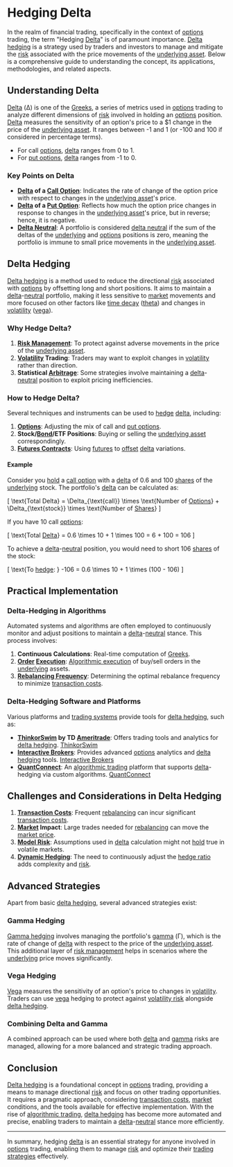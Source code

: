 # Hedging Delta

In the realm of financial trading, specifically in the context of [options](../o/options.md) trading, the term "Hedging [Delta](../d/delta.md)" is of paramount importance. [Delta hedging](../d/delta_hedging.md) is a strategy used by traders and investors to manage and mitigate the [risk](../r/risk.md) associated with the price movements of the [underlying asset](../u/underlying_asset.md). Below is a comprehensive guide to understanding the concept, its applications, methodologies, and related aspects.

## Understanding Delta

[Delta](../d/delta.md) (Δ) is one of the [Greeks](../g/greeks.md), a series of metrics used in [options](../o/options.md) trading to analyze different dimensions of [risk](../r/risk.md) involved in holding an [options](../o/options.md) position. [Delta](../d/delta.md) measures the sensitivity of an option's price to a $1 change in the price of the [underlying asset](../u/underlying_asset.md). It ranges between -1 and 1 (or -100 and 100 if considered in percentage terms). 

- For call [options](../o/options.md), [delta](../d/delta.md) ranges from 0 to 1.
- For [put options](../p/put_options.md), [delta](../d/delta.md) ranges from -1 to 0.

### Key Points on Delta

- **[Delta](../d/delta.md) of a [Call Option](../c/call_option.md)**: Indicates the rate of change of the option price with respect to changes in the [underlying asset](../u/underlying_asset.md)'s price.
- **[Delta](../d/delta.md) of a [Put Option](../p/put.md)**: Reflects how much the option price changes in response to changes in the [underlying asset](../u/underlying_asset.md)'s price, but in reverse; hence, it is negative.
- **[Delta Neutral](../d/delta_neutral.md)**: A portfolio is considered [delta neutral](../d/delta_neutral.md) if the sum of the deltas of the [underlying](../u/underlying.md) and [options](../o/options.md) positions is zero, meaning the portfolio is immune to small price movements in the [underlying asset](../u/underlying_asset.md).

## Delta Hedging

[Delta hedging](../d/delta_hedging.md) is a method used to reduce the directional [risk](../r/risk.md) associated with [options](../o/options.md) by offsetting long and short positions. It aims to maintain a [delta](../d/delta.md)-[neutral](../n/neutral.md) portfolio, making it less sensitive to [market](../m/market.md) movements and more focused on other factors like [time decay](../t/time_decay.md) ([theta](../t/theta.md)) and changes in [volatility](../v/volatility.md) ([vega](../v/vega.md)).

### Why Hedge Delta?

1. **[Risk Management](../r/risk_management.md)**: To protect against adverse movements in the price of the [underlying asset](../u/underlying_asset.md).
2. **[Volatility](../v/volatility.md) Trading**: Traders may want to exploit changes in [volatility](../v/volatility.md) rather than direction.
3. **Statistical [Arbitrage](../a/arbitrage.md)**: Some strategies involve maintaining a [delta](../d/delta.md)-[neutral](../n/neutral.md) position to exploit pricing inefficiencies.

### How to Hedge Delta?

Several techniques and instruments can be used to [hedge](../h/hedge.md) [delta](../d/delta.md), including:

1. **[Options](../o/options.md)**: Adjusting the mix of call and [put options](../p/put_options.md).
2. **Stock/[Bond](../b/bond.md)/ETF Positions**: Buying or selling the [underlying asset](../u/underlying_asset.md) correspondingly.
3. **[Futures Contracts](../f/futures_contracts.md)**: Using [futures](../f/futures.md) to [offset](../o/offset.md) [delta](../d/delta.md) variations.

#### Example

Consider you [hold](../h/hold.md) a [call option](../c/call_option.md) with a [delta](../d/delta.md) of 0.6 and 100 [shares](../s/shares.md) of the [underlying](../u/underlying.md) stock. The portfolio's [delta](../d/delta.md) can be calculated as:

\[ \text{Total Delta} = \Delta_{\text{call}} \times \text{Number of [Options](../o/options.md)} + \Delta_{\text{stock}} \times \text{Number of [Shares](../s/shares.md)} \]

If you have 10 call [options](../o/options.md): 

\[ \text{Total [Delta](../d/delta.md)} = 0.6 \times 10 + 1 \times 100 = 6 + 100 = 106 \]

To achieve a [delta](../d/delta.md)-[neutral](../n/neutral.md) position, you would need to short 106 [shares](../s/shares.md) of the stock:

\[ \text{To [hedge](../h/hedge.md): } -106 = 0.6 \times 10 + 1 \times (100 - 106) \]

## Practical Implementation

### Delta-Hedging in Algorithms

Automated systems and algorithms are often employed to continuously monitor and adjust positions to maintain a [delta](../d/delta.md)-[neutral](../n/neutral.md) stance. This process involves:

1. **Continuous Calculations**: Real-time computation of [Greeks](../g/greeks.md).
2. **[Order](../o/order.md) [Execution](../e/execution.md)**: [Algorithmic execution](../a/algorithmic_execution.md) of buy/sell orders in the [underlying](../u/underlying.md) assets.
3. **[Rebalancing Frequency](../r/rebalancing_frequency.md)**: Determining the optimal rebalance frequency to minimize [transaction costs](../t/transaction_costs.md).

### Delta-Hedging Software and Platforms

Various platforms and [trading systems](../t/trading_systems.md) provide tools for [delta hedging](../d/delta_hedging.md), such as:

- **[ThinkorSwim](../t/thinkorswim.md) by TD [Ameritrade](../a/ameritrade.md)**: Offers trading tools and analytics for [delta hedging](../d/delta_hedging.md). [ThinkorSwim](https://www.tdameritrade.com/tools-and-platforms/thinkorswim/desktop.page)
- **[Interactive Brokers](../i/interactive_brokers.md)**: Provides advanced [options](../o/options.md) analytics and [delta hedging](../d/delta_hedging.md) tools. [Interactive Brokers](https://www.interactivebrokers.com/)
- **[QuantConnect](../q/quantconnect.md)**: An [algorithmic trading](../a/algorithmic_trading.md) platform that supports [delta](../d/delta.md)-hedging via custom algorithms. [QuantConnect](https://www.quantconnect.com/)

## Challenges and Considerations in Delta Hedging

1. **[Transaction Costs](../t/transaction_costs.md)**: Frequent [rebalancing](../r/rebalancing.md) can incur significant [transaction costs](../t/transaction_costs.md).
2. **[Market](../m/market.md) Impact**: Large trades needed for [rebalancing](../r/rebalancing.md) can move the [market price](../m/market_price.md).
3. **[Model Risk](../m/model_risk.md)**: Assumptions used in [delta](../d/delta.md) calculation might not [hold](../h/hold.md) true in volatile markets.
4. **[Dynamic Hedging](../d/dynamic_hedging.md)**: The need to continuously adjust the [hedge ratio](../h/hedge_ratio.md) adds complexity and [risk](../r/risk.md).

## Advanced Strategies

Apart from basic [delta hedging](../d/delta_hedging.md), several advanced strategies exist:

### Gamma Hedging

[Gamma hedging](../g/gamma_hedging.md) involves managing the portfolio's [gamma](../g/gamma.md) (Γ), which is the rate of change of [delta](../d/delta.md) with respect to the price of the [underlying asset](../u/underlying_asset.md). This additional layer of [risk management](../r/risk_management.md) helps in scenarios where the [underlying](../u/underlying.md) price moves significantly.

### Vega Hedging

[Vega](../v/vega.md) measures the sensitivity of an option's price to changes in [volatility](../v/volatility.md). Traders can use [vega](../v/vega.md) hedging to protect against [volatility risk](../v/volatility_risk.md) alongside [delta hedging](../d/delta_hedging.md).

### Combining Delta and Gamma

A combined approach can be used where both [delta](../d/delta.md) and [gamma](../g/gamma.md) risks are managed, allowing for a more balanced and strategic trading approach.

## Conclusion

[Delta hedging](../d/delta_hedging.md) is a foundational concept in [options](../o/options.md) trading, providing a means to manage directional [risk](../r/risk.md) and focus on other trading opportunities. It requires a pragmatic approach, considering [transaction costs](../t/transaction_costs.md), [market](../m/market.md) conditions, and the tools available for effective implementation. With the rise of [algorithmic trading](../a/algorithmic_trading.md), [delta hedging](../d/delta_hedging.md) has become more automated and precise, enabling traders to maintain a [delta](../d/delta.md)-[neutral](../n/neutral.md) stance more efficiently.

---

In summary, hedging [delta](../d/delta.md) is an essential strategy for anyone involved in [options](../o/options.md) trading, enabling them to manage [risk](../r/risk.md) and optimize their [trading strategies](../t/trading_strategies.md) effectively.